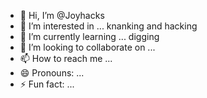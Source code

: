- 👋 Hi, I’m @Joyhacks
- 👀 I’m interested in ... knanking and hacking 
- 🌱 I’m currently learning ... digging 
- 💞️ I’m looking to collaborate on ...
- 📫 How to reach me ... 
- 😄 Pronouns: ...
- ⚡ Fun fact: ...

<!---
Joyhacks/Joyhacks is a ✨ special ✨ repository because its `README.md` (this file) appears on your GitHub profile.
You can click the Preview link to take a look at your changes.
--->
